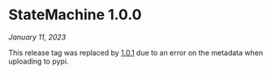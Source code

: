# StateMachine 1.0.0

*January 11, 2023*

This release tag was replaced by [1.0.1](1.0.1.md) due to an error on the metadata when uploading to
pypi.
